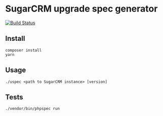 # SugarCRM upgrade spec generator

[![Build Status](https://travis-ci.org/mikekamornikov/UpgradeSpec.svg?branch=master)](https://travis-ci.org/mikekamornikov/UpgradeSpec)

## Install
```text
composer install
yarn
```

## Usage
```text
./uspec <path to SugarCRM instance> [version]
```

## Tests
```text
./vendor/bin/phpspec run
```
